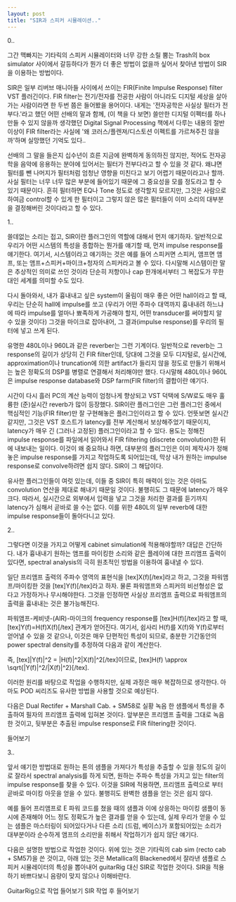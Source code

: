 ```yaml
---
layout: post
title: "SIR과 스피커 시뮬레이션.."
---
```



0..

그간 맥빠지는 기타릭의 스피커 시뮬레이터와 너무 강한 소릴 뿜는 Trash의 box simulator 사이에서 갈등하다가 뭔가 더 좋은 방법이 없을까 싶어서 찾아낸 방법이 SIR을 이용하는 방법이다.

SIR은 일부 리버브 매니아들 사이에서 쓰이는 FIR(Finite Impulse Response) filter VST 플러긴이다. FIR filter는 전기/전자를 전공한 사람이 아니라도 디지털 세상을 살아가는 사람이라면 한 두번 쯤은 들어봤을 용어이다. 내게는 '전자공학은 사실상 필터가 전부다.'라고 했던 어떤 선배의 말과 함께, (이 책을 다 보면) 쓸만한 디지털 이펙터를 하나 만들 수 있지 않을까 생각했던 Digital Signal Processing 책에서 다루는 내용의 절반이상이 FIR filter라는 사실에 '왜 코러스/플렌져/디스토션 이펙트를 가르쳐주진 않을까'하며 실망했던 기억도 있다..

선배의 그 말을 들은지 십수년이 흐른 지금에 완벽하게 동의하진 않지만, 적어도 전자공학을 음악에 응용하는 분야에 있어서는 필터가 전부다라고 할 수 있을 것 같다. 왜냐면 필터를 뺀 나머지가 필터처럼 엄청난 영향을 미친다고 보기 어렵기 때문이라고나 할까. 사실 필터는 너무 너무 많은 부분에 들어있기 때문에 그 중요성을 모를 정도라고 할 수 있기 때문이다. 흔히 필터하면 EQ나 Tone 정도로 생각할지 모르지만, 그것은 사람으로 하여금 control할 수 있게 한 필터이고 그렇지 않은 많은 필터들이 이미 소리의 대부분을 결정해버린 것이다라고 할 수 있다.

1..

쓸데없는 소리는 접고, SIR이란 플러그인의 역할에 대해서 먼저 얘기하자. 일반적으로 우리가 어떤 시스템의 특성을 종합하는 뭔가를 얘기할 때, 먼저 impulse response를 얘기한다. 여기서, 시스템이라고 얘기하는 것은 예를 들어 스피커면 스피커, 앰프면 앰프, 또는 앰프+스피커+마이크+청자의 스피커라고 볼 수 있다. 다시말해 시스템이란 말은 추상적인 의미로 쓰인 것이라 단순히 저항이나 cap 한개에서부터 그 복잡도가 무한대인 세계를 의미할 수도 있다.

다시 돌아와서, 내가 흉내내고 싶은 system이 울림이 매우 좋은 어떤 hall이라고 할 때, 우리는 단순히 hall에 impulse를 쏘고 (우리가 어떤 주파수 대역까지 흉내내려 하느냐에 따라 impulse를 얼마나 뾰족하게 가공해야 할지, 어떤 transducer를 써야할지 알 수 있을 것이다) 그것을 마이크로 잡아내어, 그 결과(impulse response)를 우리의 필터에 넣고 쓰게 된다.

유명한 480L이나 960L과 같은 reverber는 그런 기계이다. 일반적으로 reverb는 그 response의 길이가 상당히 긴 FIR filter인데, 당대에 그것을 모두 디지털로, 실시간에, approximation이나 truncation에 의한 artifact가 들리지 않을 정도로 만들기 위해서는 높은 정확도의 DSP를 병렬로 연결해서 처리해야만 했다. 다시말해 480L이나 960L은 impulse response database와 DSP farm(FIR filter)의 결합이란 얘기다.

시간이 다시 흘러 PC의 계산 능력이 엄청나게 향상되고 VST 덕택에 S/W로도 매우 훌륭한 (준)실시간 reverb가 많이 등장했다. SIR이란 플러그인은 그런 플러그인 중에서 핵심적인 기능(FIR filter)만 잘 구현해놓은 플러그인이라고 할 수 있다. 언뜻보면 실시간 같지만, 그것은 VST 호스트가 latency를 전부 계산해서 보상해주었기 때문이지, latency가 매우 긴 (그러나 고정된) 플러그인이라고 할 수 있다. 용도는 정해진 impulse response를 파일에서 읽어와서 FIR filtering (discrete convolution)한 뒤에 내보내는 일이다. 이것이 왜 중요하냐 하면, 대부분의 플러그인은 이미 제작사가 정해놓은 impulse response를 가지고 작업하도록 되어있는데, 막상 내가 원하는 impulse response로 convolve하려면 쉽지 않다. SIR이 그 해답이다.

유사한 플러그인들이 여럿 있는데, 이들 중 SIR이 특히 매력이 있는 것은 아마도 convolution 연산을 제대로 해내기 때문일 것이다. 불행히도 그 때문에 latency가 매우 크다. 따라서, 실시간으로 외부에서 입력을 넣고 그것을 처리한 결과를 듣기까지 latency가 심해서 곧바로 쓸 수는 없다. 이를 위한 480L의 일부 reverb에 대한 impulse response들이 돌아다니고 있다.

2..

그렇다면 이것을 가지고 어떻게 cabinet simulation에 적용해야할까? 대답은 간단하다. 내가 흉내내기 원하는 앰프를 마이킹한 소리와 같은 플레이에 대한 프리앰프 출력이 있다면, spectral analysis의 극히 원초적인 방법을 이용하여 흉내낼 수 있다.

일단 프리앰프 출력의 주파수 영역의 표현식을 [tex]X(f)[/tex]라고 하고, 그것을 파워앰프/마이킹한 것을 [tex]Y(f)[/tex]라고 하자. 물론 파워앰프와 스피커의 비선형성은 없다고 가정하거나 무시해야한다. 그것을 인정하면 사실상 프리앰프 출력으로 파워앰프의 출력을 흉내내는 것은 불가능해진다.

파워앰프-케비넷-(AIR)-마이크의 frequency response를 [tex]H(f)[/tex]라고 할 때, [tex]Y(f)=H(f)X(f)[/tex] 관계가 얻어진다. 여기서, 쉽사리 H(f)를 X(f)와 Y(f)로부터 얻어낼 수 있을 것 같으나, 이것은 매우 단편적인 특성이 되므로, 충분한 기간동안의 power spectral density를 추정하여 다음과 같이 계산한다.

즉, [tex]|Y(f)|^2 = |H(f)|^2|X(f)|^2[/tex]이므로, [tex]H(f) \approx \sqrt{|Y(f)|^2/|X(f)|^2}[/tex].

이러한 원리를 바탕으로 작업을 수행하지만, 실제 과정은 매우 복잡하므로 생각한다. 아마도 POD 씨리즈도 유사한 방법을 사용할 것으로 예상된다.

다음은 Dual Rectifer + Marshall Cab. + SM58로 실황 녹음 한 샘플에서 특성을 추출하여 필자의 프리앰프 출력에 입혀본 것이다. 앞부분은 프리앰프 출력을 그대로 녹음한 것이고, 뒷부분은 추출된 impulse response로 FIR filtering한 것이다.

들어보기

3..

앞서 얘기한 방법대로 원하는 톤의 샘플을 가져다가 특성을 추출할 수 있을 정도의 길이로 잘라서 spectral analysis를 하게 되면, 원하는 주파수 특성을 가지고 있는 filter의 impulse response를 찾을 수 있다. 이것을 SIR에 적용하면, 프리앰프 출력으로 부터 곧바로 마이킹 아웃을 얻을 수 있다. 불행히도 완벽한 샘플을 얻는 것은 쉽지 않다.

예를 들어 프리앰프로 E 파워 코드를 쳤을 때의 샘플과 이에 상응하는 마이킹 샘플이 동시에 존재해야 어느 정도 정확도가 높은 결과를 얻을 수 있는데, 실제 우리가 얻을 수 있는 샘플은 마스터링이 되어있다거나 다른 소리 (드럼, 베이스)가 포함되어있는 소리가 대부분이라 순수하게 앰프의 소리만을 취해서 작업하기가 쉽지 않단 얘기다.

다음은 설명한 방법으로 작업한 것이다. 위에 있는 것은 기타릭의 cab sim (recto cab + SM57)을 쓴 것이고, 아래 있는 것은 Metallica의 Blackened에서 잘라낸 샘플로 스피커 시뮬레이터의 특성을 뽑아내어 guitarRig 대신 SIR로 작업한 것이다. SIR을 적용하기 바쁘다보니 음량이 맞지 않으나 이해바란다.

GuitarRig으로 작업 들어보기
SIR 작업 후 들어보기


